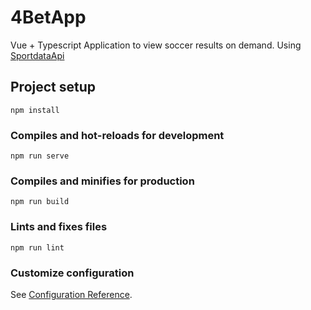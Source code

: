 # 4BetApp

Vue + Typescript Application to view soccer results on demand. Using [SportdataApi](https://app.sportdataapi.com/documentation#countryById)

## Project setup
```
npm install
```

### Compiles and hot-reloads for development
```
npm run serve
```

### Compiles and minifies for production
```
npm run build
```

### Lints and fixes files
```
npm run lint
```

### Customize configuration
See [Configuration Reference](https://cli.vuejs.org/config/).
